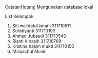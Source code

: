 CatatanHutang
Mengunakan database lokal

List Kelompok

1. Siti walidatul isnani 311710511
2. Sulistiyanti 311710193
3. Ahmad Jubaedi 311710543
4. Rianti Kinasih 311710769
5. Kristina hakim mukti  311710150
6. Misbachul Munir